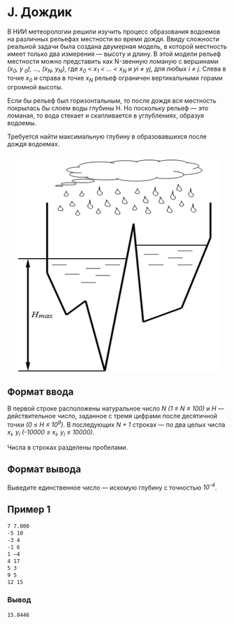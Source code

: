 # J. Дождик

В НИИ метеорологии решили изучить процесс образования водоемов на различных рельефах местности во время дождя. Ввиду
сложности реальной задачи была создана двумерная модель, в которой местность имеет только два измерения — высоту и
длину. В этой модели рельеф местности можно представить как N-звенную ломаную c вершинами _(x<sub>0</sub>, y<sub>
0</sub>), ..., (x<sub>N</sub>, y<sub>N</sub>)_, где _x<sub>0</sub> < x<sub>1</sub> < ... < x<sub>N</sub>_ и _yi ≠ yj_,
для любых _i ≠ j_. Слева в точке _x<sub>0</sub>_ и справа в точке _x<sub>N</sub>_ рельеф ограничен вертикальными горами
огромной высоты.

Если бы рельеф был горизонтальным, то после дождя вся местность покрылась бы слоем воды глубины H. Но поскольку рельеф —
это ломаная, то вода стекает и скапливается в углублениях, образуя водоемы.

Требуется найти максимальную глубину в образовавшихся после дождя водоемах.  
<p align="center">
  <img width="460" height="500" src=statement-image.png>
</p>

## Формат ввода

В первой строке расположены натуральное число _N (1 ≤ N ≤ 100)_ и _H_ — действительное число, заданное с тремя цифрами
после десятичной точки _(0 ≤ H ≤ 10<sup>9</sup>)_. В последующих _N + 1_ строках — по два целых числа _x<sub>i</sub>,
y<sub>i</sub> (-10000 ≤ x<sub>i</sub>, y<sub>i</sub> ≤ 10000)_.

Числа в строках разделены пробелами.

## Формат вывода

Выведите единственное число — искомую глубину с точностью  _10<sup>-4</sup>_.

## Пример 1
```
7 7.000
-5 10
-3 4
-1 6
1 –4
4 17
5 3
9 5
12 15
``` 

### Вывод
```
15.8446
```
    

